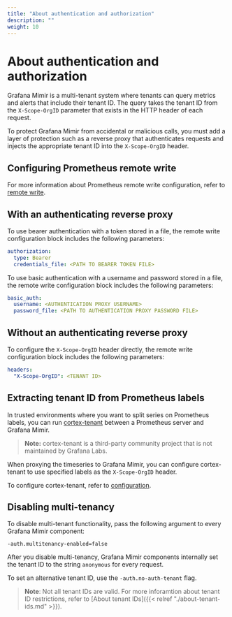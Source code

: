 ```yaml
---
title: "About authentication and authorization"
description: ""
weight: 10
---
```


# About authentication and authorization

Grafana Mimir is a multi-tenant system where tenants can query metrics and alerts that include their tenant ID. The query takes the tenant ID from the `X-Scope-OrgID` parameter that exists in the HTTP header of each request.

To protect Grafana Mimir from accidental or malicious calls, you must add a layer of protection such as a reverse proxy that authenticates requests and injects the appropriate tenant ID into the `X-Scope-OrgID` header.

## Configuring Prometheus remote write

For more information about Prometheus remote write configuration, refer to [remote write](https://prometheus.io/docs/prometheus/latest/configuration/configuration/#remote_write).

## With an authenticating reverse proxy

To use bearer authentication with a token stored in a file, the remote write configuration block includes the following parameters:

```yaml
authorization:
  type: Bearer
  credentials_file: <PATH TO BEARER TOKEN FILE>
```

To use basic authentication with a username and password stored in a file, the remote write configuration block includes the following parameters:

```yaml
basic_auth:
  username: <AUTHENTICATION PROXY USERNAME>
  password_file: <PATH TO AUTHENTICATION PROXY PASSWORD FILE>
```

## Without an authenticating reverse proxy

To configure the `X-Scope-OrgID` header directly, the remote write configuration block includes the following parameters:

```yaml
headers:
  "X-Scope-OrgID": <TENANT ID>
```

## Extracting tenant ID from Prometheus labels

In trusted environments where you want to split series on Prometheus labels, you can run [cortex-tenant](https://github.com/blind-oracle/cortex-tenant) between a Prometheus server and Grafana Mimir.

> **Note:** cortex-tenant is a third-party community project that is not maintained by Grafana Labs.

When proxying the timeseries to Grafana Mimir, you can configure cortex-tenant to use specified labels as the `X-Scope-OrgID` header.

To configure cortex-tenant, refer to [configuration](https://github.com/blind-oracle/cortex-tenant#configuration).

## Disabling multi-tenancy

To disable multi-tenant functionality, pass the following argument to every Grafana Mimir component:

`-auth.multitenancy-enabled=false`

After you disable multi-tenancy, Grafana Mimir components internally set the tenant ID to the string `anonymous` for every request.

To set an alternative tenant ID, use the `-auth.no-auth-tenant` flag.

> **Note**: Not all tenant IDs are valid. For more inforamtion about tenant ID restrictions, refer to [About tenant IDs]({{< relref "./about-tenant-ids.md" >}}).
